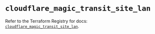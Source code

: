 # `cloudflare_magic_transit_site_lan`

Refer to the Terraform Registry for docs: [`cloudflare_magic_transit_site_lan`](https://registry.terraform.io/providers/cloudflare/cloudflare/5.9.0/docs/resources/magic_transit_site_lan).
